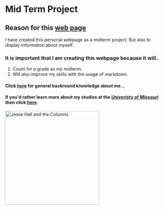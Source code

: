 # Mid Term Project

## Reason for this [web page](https://github.com/Tpack12/Midterm-Project/edit/main/Reason-for-web-page.md)

I have created this personal webpage as a midterm project.
But also to display information about myself.

### It is important that I am creating this webpage because it will..
1. Count for a grade as my midterm.
2. Will also improve my skills with the usage of markdown.

#### Click [here](https://github.com/Tpack12/Midterm-Project/edit/main/Information-about-Me.md) for general backround knowledge about me...

#### If you'd rather learn more about my studies at the [_Univeristy of Missouri_](https://missouri.edu) then click [here](https://github.com/Tpack12/Midterm-Project/edit/main/Studies.md).

<img src="https://i.pinimg.com/originals/c2/e2/7b/c2e27b95080536f486c7a30a9aeee8f6.jpg" alt="Jesse Hall and the Columns" width="300">
